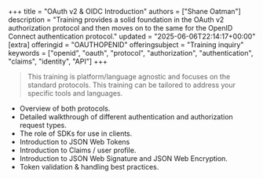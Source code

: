 +++
title = "OAuth v2 & OIDC Introduction"
authors = ["Shane Oatman"]
description = "Training provides a solid foundation in the OAuth v2 authorization protocol and then moves on to the same for the OpenID Connect authentication protocol."
updated = "2025-06-06T22:14:17+00:00"
[extra]
offeringid = "OAUTHOPENID"
offeringsubject = "Training inquiry"
keywords = ["openid", "oauth", "protocol", "authorization", "authentication", "claims", "identity", "API"]
+++
> This training is platform/language agnostic and focuses on the standard protocols.
This training can be tailored to address your specific tools and languages.

- Overview of both protocols.
- Detailed walkthrough of different authentication and authorization request types.
- The role of SDKs for use in clients.
- Introduction to JSON Web Tokens
- Introduction to Claims / user profile.
- Introduction to JSON Web Signature and JSON Web Encryption.
- Token validation & handling best practices.
